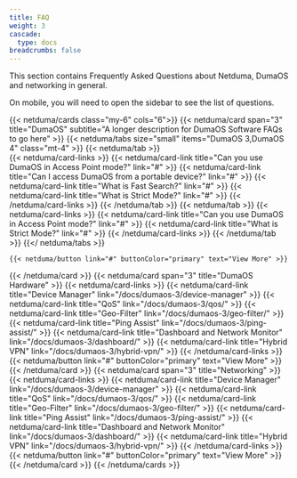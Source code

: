 ```yaml
---
title: FAQ
weight: 3
cascade:
  type: docs
breadcrumbs: false
---
```


This section contains Frequently Asked Questions about Netduma, DumaOS and networking in general.

On mobile, you will need to open the sidebar to see the list of questions.

{{< netduma/cards class="my-6" cols="6">}}
  {{< netduma/card span="3" title="DumaOS" subtitle="A longer description for DumaOS Software FAQs to go here" >}}
    {{< netduma/tabs size="small" items="DumaOS 3,DumaOS 4" class="mt-4" >}}
      {{< netduma/tab >}}  
        {{< netduma/card-links >}}
          {{< netduma/card-link title="Can you use DumaOS in Access Point mode?" link="#" >}}
          {{< netduma/card-link title="Can I access DumaOS from a portable device?" link="#" >}}
          {{< netduma/card-link title="What is Fast Search?" link="#" >}}
          {{< netduma/card-link title="What is Strict Mode?" link="#" >}}
        {{< /netduma/card-links >}}
      {{< /netduma/tab >}}
      {{< netduma/tab >}}
        {{< netduma/card-links >}}
          {{< netduma/card-link title="Can you use DumaOS in Access Point mode?" link="#" >}}
          {{< netduma/card-link title="What is Strict Mode?" link="#" >}}
        {{< /netduma/card-links >}}
      {{< /netduma/tab >}}
    {{</ netduma/tabs >}}

    {{< netduma/button link="#" buttonColor="primary" text="View More" >}}
  {{< /netduma/card >}}
  {{< netduma/card span="3" title="DumaOS Hardware" >}}
    {{< netduma/card-links >}}
      {{< netduma/card-link title="Device Manager" link="/docs/dumaos-3/device-manager" >}}
      {{< netduma/card-link title="QoS" link="/docs/dumaos-3/qos/" >}}
      {{< netduma/card-link title="Geo-Filter" link="/docs/dumaos-3/geo-filter/" >}}
      {{< netduma/card-link title="Ping Assist" link="/docs/dumaos-3/ping-assist/" >}}
      {{< netduma/card-link title="Dashboard and Network Monitor" link="/docs/dumaos-3/dashboard/" >}}
      {{< netduma/card-link title="Hybrid VPN" link="/docs/dumaos-3/hybrid-vpn/" >}}
    {{< /netduma/card-links >}}
    {{< netduma/button link="#" buttonColor="primary" text="View More" >}}
  {{< /netduma/card >}}
  {{< netduma/card span="3" title="Networking" >}}
    {{< netduma/card-links >}}
      {{< netduma/card-link title="Device Manager" link="/docs/dumaos-3/device-manager" >}}
      {{< netduma/card-link title="QoS" link="/docs/dumaos-3/qos/" >}}
      {{< netduma/card-link title="Geo-Filter" link="/docs/dumaos-3/geo-filter/" >}}
      {{< netduma/card-link title="Ping Assist" link="/docs/dumaos-3/ping-assist/" >}}
      {{< netduma/card-link title="Dashboard and Network Monitor" link="/docs/dumaos-3/dashboard/" >}}
      {{< netduma/card-link title="Hybrid VPN" link="/docs/dumaos-3/hybrid-vpn/" >}}
    {{< /netduma/card-links >}}
    {{< netduma/button link="#" buttonColor="primary" text="View More" >}}
  {{< /netduma/card >}}
{{< /netduma/cards >}}